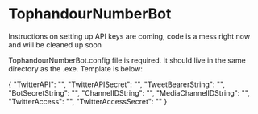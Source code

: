 # TophandourNumberBot

Instructions on setting up API keys are coming, code is a mess right now and will be cleaned up soon

TophandourNumberBot.config file is required. It should live in the same directory as the .exe. Template is below:

{
	"TwitterAPI": "<Twitter API Key here>",
	"TwitterAPISecret": "<Twitter API Key secret here>",
	"TweetBearerString": "<Twitter API bearer string here>",
	"BotSecretString": "<Discord bot secret string here>",
	"ChannelIDString": "<Discord channel ID here for main channel>",
	"MediaChannelIDString": "<Discord channel ID here for tweets with media>",
	"TwitterAccess": "<Twitter Access Key here>",
	"TwitterAccessSecret": "<Twitter Access Secret Key here>"
}
